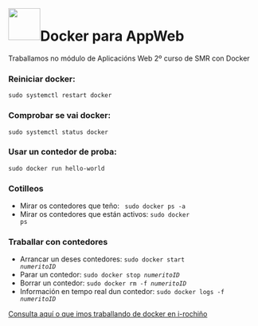 <img style="float:left" height="64px"   src="https://irocho.files.wordpress.com/2012/10/rocho-950x264-e1350378609633.png" alt="" />

# Docker para AppWeb
Traballamos no módulo de Aplicacións Web 2º curso de SMR con Docker

### Reiniciar docker:
<code>sudo systemctl restart docker</code>
### Comprobar se vai docker:
<code>sudo systemctl status docker</code>
### Usar un contedor de proba:
<code>sudo docker run hello-world</code>
### Cotilleos
* Mirar os contedores que teño:
<code> sudo docker ps -a</code>
* Mirar os contedores que están activos:
<code>sudo docker ps</code>
### Traballar con contedores
* Arrancar un deses contedores:
<code>sudo docker start <i>numeritoID</i> </code>
* Parar un contedor:
<code>sudo docker stop <i>numeritoID</i> </code>
* Borrar un contedor:
<code>sudo docker rm -f <i>numeritoID</i> </code>
* Información en tempo real dun contedor:
<code>sudo docker logs -f <i>numeritoID</i> </code>

[Consulta aquí o que imos traballando de docker en i-rochiño](https://irocho.wordpress.com/tag/docker/)

